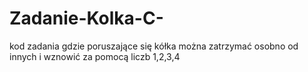 # Zadanie-Kolka-C-
kod zadania gdzie poruszające się kółka można zatrzymać osobno od innych i wznowić za pomocą liczb 1,2,3,4
